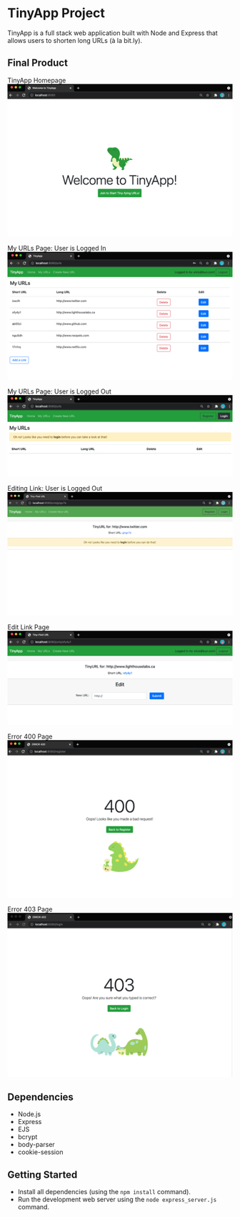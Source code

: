 # TinyApp Project

TinyApp is a full stack web application built with Node and Express that allows users to shorten long URLs (à la bit.ly).

## Final Product

TinyApp Homepage
!["TinyApp Homepage"](https://github.com/kleirrozel/tinyapp/blob/master/docs/home-page.png?raw=true)


My URLs Page: User is Logged In
!["My URLs Page: User is Logged In"](https://github.com/kleirrozel/tinyapp/blob/master/docs/my-urls.png?raw=true)


My URLs Page: User is Logged Out
!["My URLs Page: User is Logged Out"](https://github.com/kleirrozel/tinyapp/blob/master/docs/my-urls-logged-out.png?raw=true)


Editing Link: User is Logged Out
!["Editing Link: User is Logged Out"](https://github.com/kleirrozel/tinyapp/blob/master/docs/editing-logged-out.png?raw=true)


Edit Link Page
!["Edit Link Page"](https://github.com/kleirrozel/tinyapp/blob/master/docs/edit-link.png?raw=true)


Error 400 Page
!["Error 400 Page"](https://github.com/kleirrozel/tinyapp/blob/master/docs/error-400.png?raw=true)


Error 403 Page
!["Error 403 Page"](https://github.com/kleirrozel/tinyapp/blob/master/docs/error-403.png?raw=true)

## Dependencies

- Node.js
- Express
- EJS
- bcrypt
- body-parser
- cookie-session

## Getting Started

- Install all dependencies (using the `npm install` command).
- Run the development web server using the `node express_server.js` command.